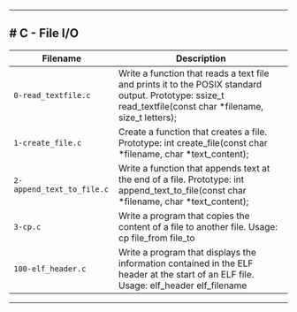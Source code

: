 <hr>
<h2># C - File I/O</h2>

| Filename | Description |
| -------- | ----------- |
| `0-read_textfile.c` | Write a function that reads a text file and prints it to the POSIX standard output. Prototype: ssize_t read_textfile(const char *filename, size_t letters); |
| `1-create_file.c` | Create a function that creates a file. Prototype: int create_file(const char *filename, char *text_content); |
| `2-append_text_to_file.c` | Write a function that appends text at the end of a file. Prototype: int append_text_to_file(const char *filename, char *text_content); |
| `3-cp.c` | Write a program that copies the content of a file to another file. Usage: cp file_from file_to |
| `100-elf_header.c` | Write a program that displays the information contained in the ELF header at the start of an ELF file. Usage: elf_header elf_filename |
<hr>
